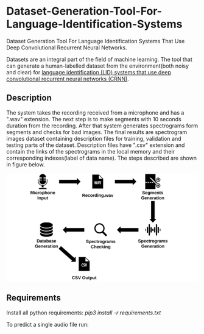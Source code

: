 # Dataset-Generation-Tool-For-Language-Identification-Systems
Dataset Generation Tool For Language Identification Systems That Use Deep Convolutional Recurrent Neural Networks.

Datasets are an integral part of the field of machine learning. The tool that can generate a human-labelled dataset from the environment(both noisy and clear)  for [language identification (LID) systems that use deep convolutional recurrent neural networks (CRNN)](https://arxiv.org/pdf/1708.04811.pdf).

## Description 
The system takes the recording received from a microphone and has a ".wav" extension. The next step is to make segments with 10 seconds duration from the recording. After that system generates spectrograms form segments and checks for bad images. The final results are spectrogram images dataset containing description files for training, validation and testing parts of the dataset.  Description files have ".csv" extension and contain the links of the spectrograms in the local memory and their corresponding indexes(label of data name). The steps described are shown in figure below.


![alt text](https://github.com/Varuzhan97/Dataset-Generation-Tool-For-Language-Identification-Systems/blob/master/Structure%20Of%20The%20System/structure.png?raw=true)


## Requirements
Install all python requirements:
*pip3 install -r requirements.txt*

To predict a single audio file run:





